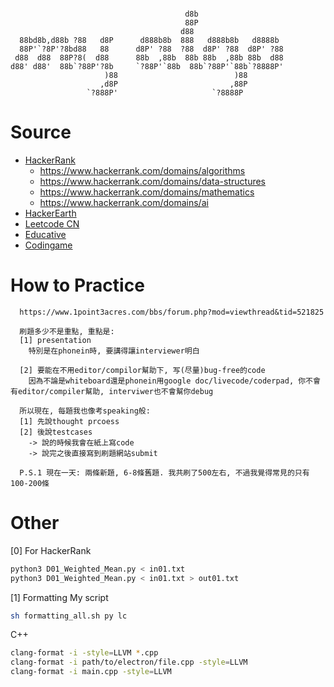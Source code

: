 ```

                                       d8b                   
                                       88P                   
                                      d88                    
  88bd8b,d88b ?88   d8P      d888b8b  888   d888b8b   d8888b 
  88P'`?8P'?8bd88   88      d8P' ?88  ?88  d8P' ?88  d8P' ?88
 d88  d88  88P?8(  d88      88b  ,88b  88b 88b  ,88b 88b  d88
d88' d88'  88b`?88P'?8b     `?88P'`88b  88b`?88P'`88b`?8888P'
                     )88                          )88        
                    ,d8P                         ,88P        
                 `?888P'                     `?8888P         

```


# Source

- [HackerRank](https://www.hackerrank.com/dashboard)
  - https://www.hackerrank.com/domains/algorithms
  - https://www.hackerrank.com/domains/data-structures
  - https://www.hackerrank.com/domains/mathematics
  - https://www.hackerrank.com/domains/ai
- [HackerEarth](https://www.hackerearth.com/practice/)
- [Leetcode CN](https://leetcode-cn.com/problemset/all/)
- [Educative](https://www.educative.io/courses/grokking-the-coding-interview)
- [Codingame](https://www.codingame.com/training)



# How to Practice

```
  https://www.1point3acres.com/bbs/forum.php?mod=viewthread&tid=521825
  
  刷題多少不是重點, 重點是: 
  [1] presentation
    特別是在phonein時, 要講得讓interviewer明白

  [2] 要能在不用editor/compilor幫助下, 写(尽量)bug-free的code
    因為不論是whiteboard還是phonein用google doc/livecode/coderpad, 你不會有editor/compiler幫助, interviwer也不會幫你debug
  
  所以現在, 每題我也像考speaking般:
  [1] 先說thought prcoess
  [2] 後說testcases
    -> 說的時候我會在紙上寫code
    -> 說完之後直接寫到刷題網站submit
  
  P.S.1 現在一天: 兩條新題, 6-8條舊題. 我共刷了500左右, 不過我覺得常見的只有100-200條
```



# Other

[0] For HackerRank
```bash
python3 D01_Weighted_Mean.py < in01.txt
python3 D01_Weighted_Mean.py < in01.txt > out01.txt
```

[1] Formatting
My script
```bash
sh formatting_all.sh py lc
```

C++
```bash
clang-format -i -style=LLVM *.cpp
clang-format -i path/to/electron/file.cpp -style=LLVM
clang-format -i main.cpp -style=LLVM
```
